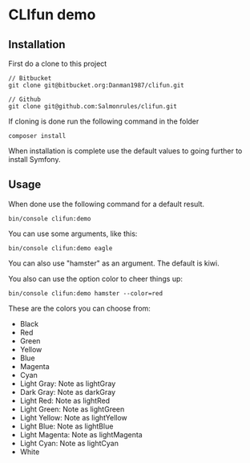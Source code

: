 # CLIfun demo
 
## Installation
  First do a clone to this project
  
  ```
  // Bitbucket
  git clone git@bitbucket.org:Danman1987/clifun.git
  
  // Github
  git clone git@github.com:Salmonrules/clifun.git
  ```
  
  If cloning is done run the following command in the folder
  
  ```
  composer install
  ```
  
  When installation is complete use the default values to going further to install Symfony.
  
## Usage
  
  When done use the following command for a default result.
  
  ```
  bin/console clifun:demo
  ```
  
  You can use some arguments, like this:
  
  ```
  bin/console clifun:demo eagle
  ```
  
  You can also use "hamster" as an argument. The default is kiwi.
  
  You also can use the option color to cheer things up:
  
  ```
  bin/console clifun:demo hamster --color=red
  ```
  
  These are the colors you can choose from:
  
 - Black
 - Red
 - Green
 - Yellow
 - Blue
 - Magenta
 - Cyan
 - Light Gray: Note as lightGray
 - Dark Gray: Note as darkGray
 - Light Red: Note as lightRed
 - Light Green: Note as lightGreen
 - Light Yellow: Note as lightYellow
 - Light Blue: Note as lightBlue
 - Light Magenta: Note as lightMagenta
 - Light Cyan: Note as lightCyan
 - White